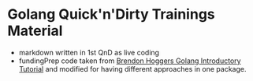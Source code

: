 # Golang Quick'n'Dirty Trainings Material

- markdown written in 1st QnD as live coding
- fundingPrep code taken from [Brendon Hoggers Golang Introductory Tutorial](https://www.toptal.com/go/go-programming-a-step-by-step-introductory-tutorial) and modified for having different approaches in one package.